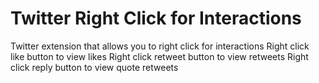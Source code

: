 # Twitter Right Click for Interactions
Twitter extension that allows you to right click for interactions
Right click like button to view likes
Right click retweet button to view retweets
Right click reply button to view quote retweets
  
